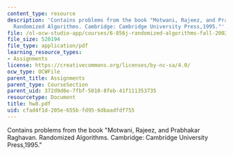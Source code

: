 ```yaml
---
content_type: resource
description: 'Contains problems from the book "Motwani, Rajeez, and Prabhakar Raghavan.
  Randomized Algorithms. Cambridge: Cambridge University Press,1995."'
file: /ol-ocw-studio-app/courses/6-856j-randomized-algorithms-fall-2002/cfad4f1d205e655bfd956dbaadfdf755_hw8.pdf
file_size: 520194
file_type: application/pdf
learning_resource_types:
- Assignments
license: https://creativecommons.org/licenses/by-nc-sa/4.0/
ocw_type: OCWFile
parent_title: Assignments
parent_type: CourseSection
parent_uid: 372d9d6e-7fbf-5010-8feb-41f111353735
resourcetype: Document
title: hw8.pdf
uid: cfad4f1d-205e-655b-fd95-6dbaadfdf755
---
```

Contains problems from the book "Motwani, Rajeez, and Prabhakar Raghavan. Randomized Algorithms. Cambridge: Cambridge University Press,1995."
